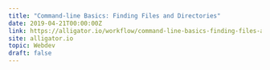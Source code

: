 ```yaml
---
title: "Command-line Basics: Finding Files and Directories"
date: 2019-04-21T00:00:00Z
link: https://alligator.io/workflow/command-line-basics-finding-files-and-directories/
site: alligator.io
topic: Webdev
draft: false
---
```


